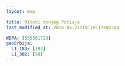 ```yaml
---
layout: map

title: Ritovi donjeg Potisja
last_modified_at: 2018-05-21T19:19:17+02:00

WDPA: [555561729]
geoSrbija:
  L1_183: [192]
  L1_302: [50]
---
```

